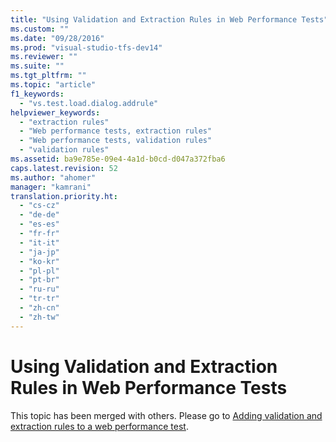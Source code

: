 ```yaml
---
title: "Using Validation and Extraction Rules in Web Performance Tests"
ms.custom: ""
ms.date: "09/28/2016"
ms.prod: "visual-studio-tfs-dev14"
ms.reviewer: ""
ms.suite: ""
ms.tgt_pltfrm: ""
ms.topic: "article"
f1_keywords: 
  - "vs.test.load.dialog.addrule"
helpviewer_keywords: 
  - "extraction rules"
  - "Web performance tests, extraction rules"
  - "Web performance tests, validation rules"
  - "validation rules"
ms.assetid: ba9e785e-09e4-4a1d-b0cd-d047a372fba6
caps.latest.revision: 52
ms.author: "ahomer"
manager: "kamrani"
translation.priority.ht: 
  - "cs-cz"
  - "de-de"
  - "es-es"
  - "fr-fr"
  - "it-it"
  - "ja-jp"
  - "ko-kr"
  - "pl-pl"
  - "pt-br"
  - "ru-ru"
  - "tr-tr"
  - "zh-cn"
  - "zh-tw"
---
```

# Using Validation and Extraction Rules in Web Performance Tests
This topic has been merged with others. Please go to [Adding validation and extraction rules to a web performance test](../test_notintoc/adding-validation-and-extraction-rules-to-a-web-performance-test.md).